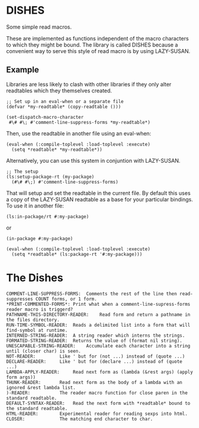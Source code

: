 DISHES
======

Some simple read macros.

These are implemented as functions independent of the macro characters
to which they might be bound. The library is called DISHES because a
convenient way to serve this style of read macro is by using
LAZY-SUSAN.

Example
-------

Libraries are less likely to clash with other libraries if they only
alter readtables which they themselves created.

    ;; Set up in an eval-when or a separate file
    (defvar *my-readtable* (copy-readtable ()))

    (set-dispatch-macro-character
     #\# #\; #'comment-line-suppress-forms *my-readtable*)

Then, use the readtable in another file using an eval-when:

    (eval-when (:compile-toplevel :load-toplevel :execute)
      (setq *readtable* *my-readtable*))

Alternatively, you can use this system in conjuntion with LAZY-SUSAN.

    ;; The setup
    (ls:setup-package-rt (my-package)
      (#\# #\;) #'comment-line-suppress-forms)

That will setup and set the readtable in the current file. By default
this uses a copy of the LAZY-SUSAN readtable as a base for your
particular bindings. To use it in another file:

    (ls:in-package/rt #:my-package)

or

    (in-package #:my-package)

    (eval-when (:compile-toplevel :load-toplevel :execute)
      (setq *readtable* (ls:package-rt '#:my-package)))

The Dishes
==========

    COMMENT-LINE-SUPPRESS-FORMS:  Comments the rest of the line then read-suppresses COUNT forms, or 1 form.
    *PRINT-COMMENTED-FORMS*: Print what when a comment-line-supress-forms reader macro is triggerd?
    PATHNAME-THIS-DIRECTORY-READER:    Read form and return a pathname in the files directory.
    RUN-TIME-SYMBOL-READER:  Reads a delimited list into a form that will find-symbol at runtime.
    INTERNED-STRING-READER:  A string reader which interns the strings.
    FORMATED-STRING-READER:  Returns the value of (format nil string).
    UNESCAPABLE-STRING-READER:    Accumulate each character into a string until (closer char) is seen.
    NOT-READER:         Like ' but for (not ...) instead of (quote ...)
    DECLARE-READER:     Like ' but for (declare ...) instead of (quote ...)
    LAMBDA-APPLY-READER:     Read next form as (lambda (&rest args) (apply form args))
    THUNK-READER:       Read next form as the body of a lambda with an ignored &rest lambda list.
    )-READER:           The reader macro function for close paren in the standard readtable.
    DEFAULT-SYNTAX-READER:   Read the next form with *readtable* bound to the standard readtable.
    HTML-READER:        Experimental reader for reading sexps into html.
    CLOSER:             The matching end character to char.
